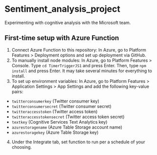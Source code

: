 # Sentiment_analysis_project
Experimenting with cognitive analysis with the Microsoft team.

## First-time setup with Azure Function
1. Connect Azure Function to this repository: In Azure, go to Platform Features > Deployment options and set up deployment via GitHub.
2. To manually install node modules: In Azure, go to Platform Features > Console. Type `cd TimerTriggerJS1` and press Enter. Then, type `npm install` and press Enter. It may take several minutes for everything to install.
3. To set up environment variables: In Azure, go to Platform Features > Application Settings > App Settings and add the following key-value pairs:
  - `twitterconsumerkey` (Twitter consumer key)
  - `twitterconsumersecret` (Twitter consumer secret)
  - `twitteraccesstoken` (Twitter access token)
  - `twitteraccesstokensecret` (Twitter access token secret)
  - `textkey` (Cognitive Services Text Analytics key)
  - `azurestoragename` (Azure Table Storage account name)
  - `azurestoragekey` (Azure Table Storage key)
4. Under the Integrate tab, set function to run per a schedule of your choosing. 

